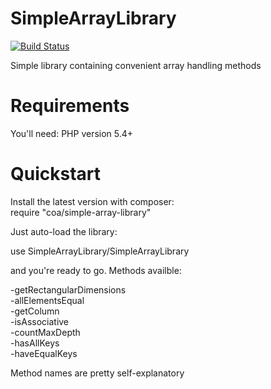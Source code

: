 SimpleArrayLibrary
==================
[![Build Status](https://travis-ci.org/ajant/SimpleArrayLibrary.svg?branch=master)](https://travis-ci.org/ajant/SimpleArrayLibrary)

Simple library containing convenient array handling methods

Requirements
============

You'll need: PHP version 5.4+

Quickstart
==========
Install the latest version with composer:<br/>
require "coa/simple-array-library"

Just auto-load the library:

use SimpleArrayLibrary/SimpleArrayLibrary

and you're ready to go. Methods availble:<br/>

-getRectangularDimensions<br/>
-allElementsEqual<br/>
-getColumn<br/>
-isAssociative<br/>
-countMaxDepth<br/>
-hasAllKeys<br/>
-haveEqualKeys<br/>

Method names are pretty self-explanatory
